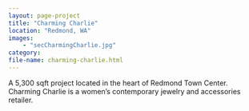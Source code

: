 ```yaml
---
layout: page-project
title: "Charming Charlie"
location: "Redmond, WA"
images: 
    - "secCharmingCharlie.jpg"
category:
file-name: charming-charlie.html
---
```


A 5,300 sqft project located in the heart of Redmond Town Center. Charming Charlie is a women’s contemporary jewelry and accessories retailer.
